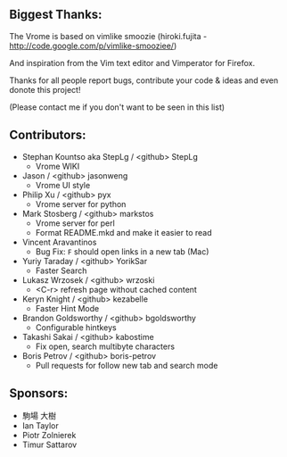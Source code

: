 ## Biggest Thanks:

  The Vrome is based on vimlike smoozie (hiroki.fujita - http://code.google.com/p/vimlike-smooziee/)

  And inspiration from the Vim text editor and Vimperator for Firefox.

  Thanks for all people report bugs, contribute your code & ideas and even donote this project!

  (Please contact me if you don't want to be seen in this list)

## Contributors:
  - Stephan Kountso aka StepLg / \<github\> StepLg
      - Vrome WIKI
  - Jason / \<github\> jasonweng
      - Vrome UI style
  - Philip Xu / \<github\> pyx
      - Vrome server for python
  - Mark Stosberg / \<github\> markstos
      - Vrome server for perl
      - Format README.mkd and make it easier to read
  - Vincent Aravantinos
      - Bug Fix: `F` should open links in a new tab (Mac)
  - Yuriy Taraday / \<github\> YorikSar
      - Faster Search
  - Lukasz Wrzosek / \<github\> wrzoski
      - \<C-r\> refresh page without cached content
  - Keryn Knight / \<github\> kezabelle
      - Faster Hint Mode
  - Brandon Goldsworthy / \<github\> bgoldsworthy
      - Configurable hintkeys
  - Takashi Sakai / \<github\> kabostime
      - Fix open, search multibyte characters
  - Boris Petrov / \<github\> boris-petrov
      - Pull requests for follow new tab and search mode

## Sponsors:

  - 駒場 大樹
  - Ian Taylor
  - Piotr Zolnierek
  - Timur Sattarov
